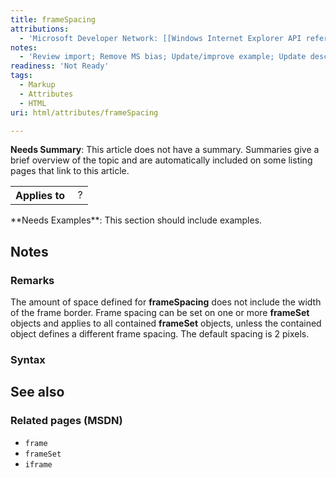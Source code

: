 ```yaml
---
title: frameSpacing
attributions:
  - 'Microsoft Developer Network: [[Windows Internet Explorer API reference](http://msdn.microsoft.com/en-us/library/ie/hh828809%28v=vs.85%29.aspx) Article]'
notes:
  - 'Review import; Remove MS bias; Update/improve example; Update descriptions; Fix lists & compatibility info'
readiness: 'Not Ready'
tags:
  - Markup
  - Attributes
  - HTML
uri: html/attributes/frameSpacing

---
```

**Needs Summary**: This article does not have a summary. Summaries give a brief overview of the topic and are automatically included on some listing pages that link to this article.

<table class="wikitable">
<tr>
<th>
Applies to

</th>
<td>
 ?

</td>
</tr>
</table>
**Needs Examples**: This section should include examples.

## Notes

### Remarks

The amount of space defined for **frameSpacing** does not include the width of the frame border. Frame spacing can be set on one or more **frameSet** objects and applies to all contained **frameSet** objects, unless the contained object defines a different frame spacing. The default spacing is 2 pixels.

### Syntax

## See also

### Related pages (MSDN)

-   `frame`
-   `frameSet`
-   `iframe`
